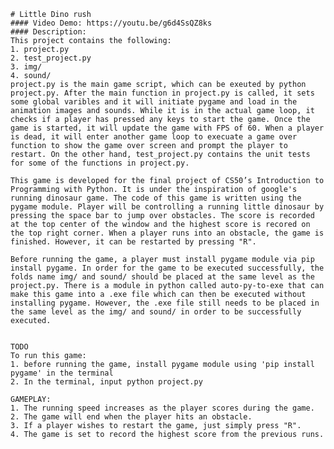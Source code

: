     # Little Dino rush
    #### Video Demo: https://youtu.be/g6d4SsQZ8ks
    #### Description:
    This project contains the following:
    1. project.py
    2. test_project.py
    3. img/
    4. sound/
    project.py is the main game script, which can be exeuted by python project.py. After the main function in project.py is called, it sets some global varibles and it will initiate pygame and load in the animation images and sounds. While it is in the actual game loop, it checks if a player has pressed any keys to start the game. Once the game is started, it will update the game with FPS of 60. When a player is dead, it will enter another game loop to execuate a game over function to show the game over screen and prompt the player to restart. On the other hand, test_project.py contains the unit tests for some of the functions in project.py.

    This game is developed for the final project of CS50’s Introduction to Programming with Python. It is under the inspiration of google's running dinosaur game. The code of this game is written using the pygame module. Player will be controlling a running little dinosaur by pressing the space bar to jump over obstacles. The score is recorded at the top center of the window and the highest score is recored on the top right corner. When a player runs into an obstacle, the game is finished. However, it can be restarted by pressing "R".

    Before running the game, a player must install pygame module via pip install pygame. In order for the game to be executed successfully, the folds name img/ and sound/ should be placed at the same level as the project.py. There is a module in python called auto-py-to-exe that can make this game into a .exe file which can then be executed without installing pygame. However, the .exe file still needs to be placed in the same level as the img/ and sound/ in order to be successfully executed.


    TODO
    To run this game:
    1. before running the game, install pygame module using 'pip install pygame' in the terminal
    2. In the terminal, input python project.py

    GAMEPLAY:
    1. The running speed increases as the player scores during the game.
    2. The game will end when the player hits an obstacle.
    3. If a player wishes to restart the game, just simply press "R".
    4. The game is set to record the highest score from the previous runs.



